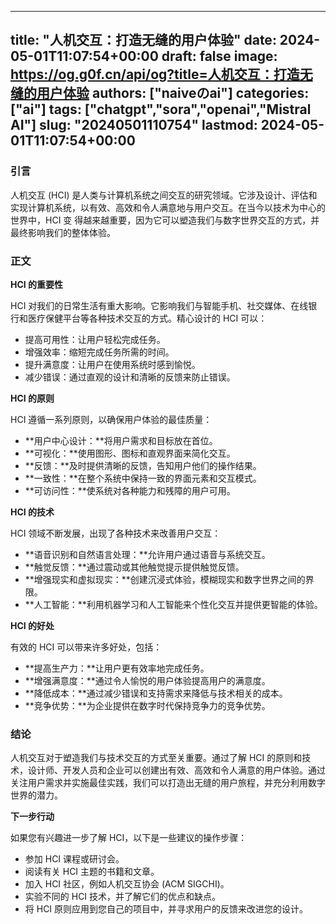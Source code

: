 
---
title: "人机交互：打造无缝的用户体验"
date: 2024-05-01T11:07:54+00:00
draft: false
image: https://og.g0f.cn/api/og?title=人机交互：打造无缝的用户体验
authors: ["naiveのai"]
categories: ["ai"]
tags: ["chatgpt","sora","openai","Mistral AI"]
slug: "20240501110754"
lastmod: 2024-05-01T11:07:54+00:00
---
### 引言

人机交互 (HCI) 是人类与计算机系统之间交互的研究领域。它涉及设计、评估和实现计算机系统，以有效、高效和令人满意地与用户交互。在当今以技术为中心的世界中，HCI 变 得越来越重要，因为它可以塑造我们与数字世界交互的方式，并最终影响我们的整体体验。

### 正文

**HCI 的重要性**

HCI 对我们的日常生活有重大影响。它影响我们与智能手机、社交媒体、在线银行和医疗保健平台等各种技术交互的方式。精心设计的 HCI 可以：

- 提高可用性：让用户轻松完成任务。
- 增强效率：缩短完成任务所需的时间。
- 提升满意度：让用户在使用系统时感到愉悦。
- 减少错误：通过直观的设计和清晰的反馈来防止错误。

**HCI 的原则**

HCI 遵循一系列原则，以确保用户体验的最佳质量：

- **用户中心设计：**将用户需求和目标放在首位。
- **可视化：**使用图形、图标和直观界面来简化交互。
- **反馈：**及时提供清晰的反馈，告知用户他们的操作结果。
- **一致性：**在整个系统中保持一致的界面元素和交互模式。
- **可访问性：**使系统对各种能力和残障的用户可用。

**HCI 的技术**

HCI 领域不断发展，出现了各种技术来改善用户交互：

- **语音识别和自然语言处理：**允许用户通过语音与系统交互。
- **触觉反馈：**通过震动或其他触觉提示提供触觉反馈。
- **增强现实和虚拟现实：**创建沉浸式体验，模糊现实和数字世界之间的界限。
- **人工智能：**利用机器学习和人工智能来个性化交互并提供更智能的体验。

**HCI 的好处**

有效的 HCI 可以带来许多好处，包括：

- **提高生产力：**让用户更有效率地完成任务。
- **增强满意度：**通过令人愉悦的用户体验提高用户的满意度。
- **降低成本：**通过减少错误和支持需求来降低与技术相关的成本。
- **竞争优势：**为企业提供在数字时代保持竞争力的竞争优势。

### 结论

人机交互对于塑造我们与技术交互的方式至关重要。通过了解 HCI 的原则和技术，设计师、开发人员和企业可以创建出有效、高效和令人满意的用户体验。通过关注用户需求并实施最佳实践，我们可以打造出无缝的用户旅程，并充分利用数字世界的潜力。

**下一步行动**

如果您有兴趣进一步了解 HCI，以下是一些建议的操作步骤：

- 参加 HCI 课程或研讨会。
- 阅读有关 HCI 主题的书籍和文章。
- 加入 HCI 社区，例如人机交互协会 (ACM SIGCHI)。
- 实验不同的 HCI 技术，并了解它们的优点和缺点。
- 将 HCI 原则应用到您自己的项目中，并寻求用户的反馈来改进您的设计。